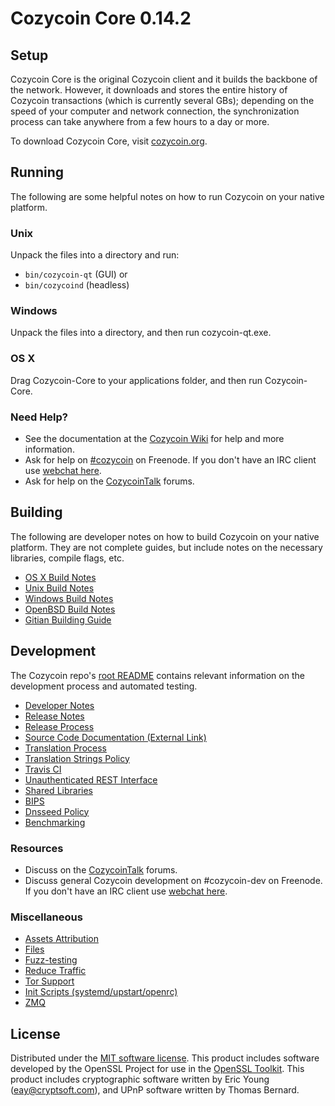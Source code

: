 Cozycoin Core 0.14.2
=====================

Setup
---------------------
Cozycoin Core is the original Cozycoin client and it builds the backbone of the network. However, it downloads and stores the entire history of Cozycoin transactions (which is currently several GBs); depending on the speed of your computer and network connection, the synchronization process can take anywhere from a few hours to a day or more.

To download Cozycoin Core, visit [cozycoin.org](https://cozycoin.org).

Running
---------------------
The following are some helpful notes on how to run Cozycoin on your native platform.

### Unix

Unpack the files into a directory and run:

- `bin/cozycoin-qt` (GUI) or
- `bin/cozycoind` (headless)

### Windows

Unpack the files into a directory, and then run cozycoin-qt.exe.

### OS X

Drag Cozycoin-Core to your applications folder, and then run Cozycoin-Core.

### Need Help?

* See the documentation at the [Cozycoin Wiki](https://cozycoin.info/)
for help and more information.
* Ask for help on [#cozycoin](http://webchat.freenode.net?channels=cozycoin) on Freenode. If you don't have an IRC client use [webchat here](http://webchat.freenode.net?channels=cozycoin).
* Ask for help on the [CozycoinTalk](https://cozycointalk.io/) forums.

Building
---------------------
The following are developer notes on how to build Cozycoin on your native platform. They are not complete guides, but include notes on the necessary libraries, compile flags, etc.

- [OS X Build Notes](build-osx.md)
- [Unix Build Notes](build-unix.md)
- [Windows Build Notes](build-windows.md)
- [OpenBSD Build Notes](build-openbsd.md)
- [Gitian Building Guide](gitian-building.md)

Development
---------------------
The Cozycoin repo's [root README](/README.md) contains relevant information on the development process and automated testing.

- [Developer Notes](developer-notes.md)
- [Release Notes](release-notes.md)
- [Release Process](release-process.md)
- [Source Code Documentation (External Link)](https://dev.visucore.com/cozycoin/doxygen/)
- [Translation Process](translation_process.md)
- [Translation Strings Policy](translation_strings_policy.md)
- [Travis CI](travis-ci.md)
- [Unauthenticated REST Interface](REST-interface.md)
- [Shared Libraries](shared-libraries.md)
- [BIPS](bips.md)
- [Dnsseed Policy](dnsseed-policy.md)
- [Benchmarking](benchmarking.md)

### Resources
* Discuss on the [CozycoinTalk](https://cozycointalk.io/) forums.
* Discuss general Cozycoin development on #cozycoin-dev on Freenode. If you don't have an IRC client use [webchat here](http://webchat.freenode.net/?channels=cozycoin-dev).

### Miscellaneous
- [Assets Attribution](assets-attribution.md)
- [Files](files.md)
- [Fuzz-testing](fuzzing.md)
- [Reduce Traffic](reduce-traffic.md)
- [Tor Support](tor.md)
- [Init Scripts (systemd/upstart/openrc)](init.md)
- [ZMQ](zmq.md)

License
---------------------
Distributed under the [MIT software license](/COPYING).
This product includes software developed by the OpenSSL Project for use in the [OpenSSL Toolkit](https://www.openssl.org/). This product includes
cryptographic software written by Eric Young ([eay@cryptsoft.com](mailto:eay@cryptsoft.com)), and UPnP software written by Thomas Bernard.
